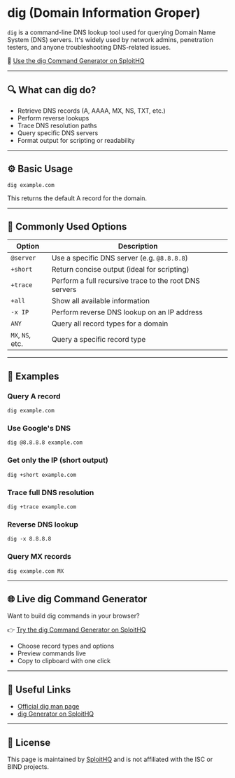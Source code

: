 # dig (Domain Information Groper)

`dig` is a command-line DNS lookup tool used for querying Domain Name System (DNS) servers. It's widely used by network admins, penetration testers, and anyone troubleshooting DNS-related issues.

🔗 [Use the dig Command Generator on SploitHQ](https://sploithq.com/dig)

---

## 🔍 What can dig do?

- Retrieve DNS records (A, AAAA, MX, NS, TXT, etc.)
- Perform reverse lookups
- Trace DNS resolution paths
- Query specific DNS servers
- Format output for scripting or readability

---

## ⚙️ Basic Usage

```
dig example.com
```

This returns the default A record for the domain.

---

## 🧰 Commonly Used Options

| Option        | Description                                              |
|---------------|----------------------------------------------------------|
| `@server`     | Use a specific DNS server (e.g. `@8.8.8.8`)              |
| `+short`      | Return concise output (ideal for scripting)              |
| `+trace`      | Perform a full recursive trace to the root DNS servers   |
| `+all`        | Show all available information                           |
| `-x IP`       | Perform reverse DNS lookup on an IP address              |
| `ANY`         | Query all record types for a domain                      |
| `MX`, `NS`, etc. | Query a specific record type                          |

---

## 🧪 Examples

### Query A record
```
dig example.com
```

### Use Google's DNS
```
dig @8.8.8.8 example.com
```

### Get only the IP (short output)
```
dig +short example.com
```

### Trace full DNS resolution
```
dig +trace example.com
```

### Reverse DNS lookup
```
dig -x 8.8.8.8
```

### Query MX records
```
dig example.com MX
```

---

## 🌐 Live dig Command Generator

Want to build dig commands in your browser?

👉 [Try the dig Command Generator on SploitHQ](https://sploithq.com/dig)

- Choose record types and options
- Preview commands live
- Copy to clipboard with one click

---

## 🔗 Useful Links

- [Official dig man page](https://man7.org/linux/man-pages/man1/dig.1.html)
- [dig Generator on SploitHQ](https://sploithq.com/dig)

---

## 📄 License

This page is maintained by [SploitHQ](https://sploithq.com) and is not affiliated with the ISC or BIND projects.
